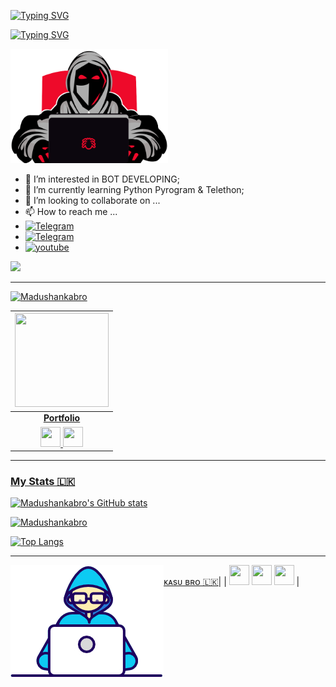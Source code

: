 [![Typing SVG](https://readme-typing-svg.herokuapp.com?font=bold&color=000000&size=75&width=1050&height=200&lines=Hi++%2CI%E2%80%99m+Madushankabro+)](https://git.io/typing-svg) 

[![Typing SVG](https://readme-typing-svg.herokuapp.com?font=bold&color=000000&size=35&width=1050&height=100&lines=%E2%9E%AA+I'm+Bot+Developer;+%E2%9E%AA+I%E2%80%99m+Currently+Learning+Python+Pyrogram+%26+Telethon;+%E2%9E%AA+Don't+Forget+to+Follow+My+Github+Profile;%E2%9E%AA+Good+Bye)](https://git.io/typing-svg)

<img src="https://github.com/rixon-cochi/rixon-cochi/raw/main/IMG/Hack-This-SIte-Basic-9-ngr-5QXatUvRfM.gif" style="max-width:50%;">

- 👀 I’m interested in BOT DEVELOPING;
- 🌱 I’m currently learning Python Pyrogram & Telethon; 
- 💞️ I’m looking to collaborate on ...
- 📫 How to reach me ... 
- <a href="https://telegram.me/epusthakalaya_bots">
        <img src="https://img.shields.io/badge/Telegram-white?&style=for-the-badge&logo=Telegram"
             alt="Telegram"
- <a href="https://telegram.me/MissAlissaNews">
        <img src="https://img.shields.io/badge/Telegram-blue?&style=for-the-badge&logo=Telegram"
          alt="Telegram"
 - <a href="https://www.youtube.com/channel/UC2COV4jPD1hHbQMJuPnA3HA">
        <img src="https://img.shields.io/badge/youtube-red?&style=for-the-badge&logo=Youtube"
             alt="youtube"            
 
<p align="left"><img src="https://user-images.githubusercontent.com/77770753/117139498-f081c400-adc9-11eb-9aaf-f895a54ecc67.gif"></p>             
             
---
<p align="left"> <img src="https://komarev.com/ghpvc/?username=Madushankabro&label=Profile%20views&color=0e75b6&style=plastic" alt="Madushankabro" /> </p>
             
|<a href="https://t.me/imjanindu/"><img src="https://telegra.ph/file/8ddfdfa686153279877cd.jpg" width="150px" height="150px" /></a> |
|:---------------------------------------------------------------------------------------------------------------------------------------:|
|       **[Portfolio](https://t.me/kasu_bro)**                                                                                |
| <a href="https://github.com/Madushankabro"><img src="https://cdn.iconscout.com/icon/free/png-256/github-108-438008.png" width="32px" height="32px"></a> <a href="https://www.facebook.com/kasuntha.madushanka.18/"><img src="https://i.ibb.co/zmYNW4p/facebook.png" width="32px" height="32px"></a>|        
 
-------------
### My Stats 🇱🇰
![Madushankabro's GitHub stats](https://github-readme-stats.vercel.app/api?username=Madushankabro)
            
<a href="https://github.com/ryo-ma/github-profile-trophy"><img src="https://github-profile-trophy.vercel.app/?username=Madushankabro" alt="Madushankabro" /></a> 

[![Top Langs](https://github-readme-stats.vercel.app/api/top-langs/?username=Madushankabro)](https://github.com/Madushankabro/github-readme-stats)

-------------
<!---
Madushankabro/Madushankabro is a ✨ special ✨ repository because its `README.md` (this file) appears on your GitHub profile.
You can click the Preview link to take a look at your changes.
--->
<img align="left" src="https://github.com/RazorKenway/RazorKenway/raw/main/Developer.gif" style="max-width:100%;">




[ᴋᴀsᴜ ʙʀᴏ 🇱🇰](https://t.me/kasu_bro/)|
| <a href="https://github.com/Madushankabro"><img src="https://cdn.iconscout.com/icon/free/png-256/github-108-438008.png" width="32px" height="32px"></a> <a href="https://www.facebook.com/inuka.max.3"><img src="https://i.ibb.co/zmYNW4p/facebook.png" width="32px" height="32px"></a> <a href="https://www.instagram.com/inukaasith7/"><img src="https://i.ibb.co/Kx2GSrT/instagram.png" width="32px" height="32px"></a> |
